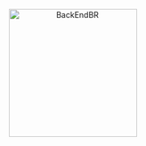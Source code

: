 <p align="center">
  <img src="https://avatars0.githubusercontent.com/u/39226661?s=400&u=f55b0c891367489d62d138537b527c49045f71b3&v=4" alt="BackEndBR" width="230" />
</p>
